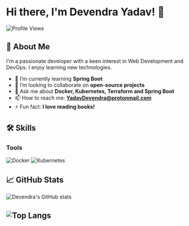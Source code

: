 # Hi there, I'm Devendra Yadav! 👋

![Profile Views](https://komarev.com/ghpvc/?username=devendra-ry&color=blue)

## 🚀 About Me

I'm a passionate developer with a keen interest in Web Development and DevOps. I enjoy learning new technologies.

- 🌱 I’m currently learning **Spring Boot**
- 👯 I’m looking to collaborate on **open-source projects**
- 💬 Ask me about **Docker, Kubernetes, Terraform and Spring Boot**
- 📫 How to reach me: **YadavDevendra@protonmail.com**
- ⚡ Fun fact: **I love reading books!**

## 🛠️ Skills

### Tools
![Docker](https://img.shields.io/badge/-Docker-05122A?style=flat&logo=docker)
![Kubernetes](https://img.shields.io/badge/-Kubernetes-05122A?style=flat&logo=kubernetes)

## 📈 GitHub Stats
![Devendra's GitHub stats](https://github-readme-stats.vercel.app/api?username=devendra-ry&show_icons=true&theme=radical)

![Top Langs](https://github-readme-stats-one-opal-22.vercel.app/api/top-langs/?username=devendra-ry&count_private=true&layout=compact&theme=radical)
---
